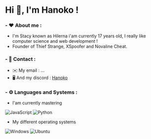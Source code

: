 <h1> Hi 👋, I'm Hanoko !</h1>
 
 ### - ❤️ About me :

- I'm Stacy known as Hilerna i'am currently 17 years old, I really like computer science and web development !
- Founder of Thief Strange, XSpoofer and Novaline Cheat.
### - 📩 Contact :
 - ✉️ My email : ...
 - 🖥️ And my discord : [Hanoko](https://discord.com/users/1084527992967016608)

### - ⚙️ Languages and Systems :

- I'am currently mastering

![JavaScript](https://img.shields.io/badge/javascript-%23323330.svg?style=for-the-badge&logo=javascript&logoColor=%23F7DF1E)
![Python]()

- My different operating systems
 
 ![Windows](https://img.shields.io/badge/Windows-0078D6?style=for-the-badge&logo=windows&logoColor=white)
 ![Ubuntu](https://img.shields.io/badge/Ubuntu-E95420?style=for-the-badge&logo=ubuntu&logoColor=white)

